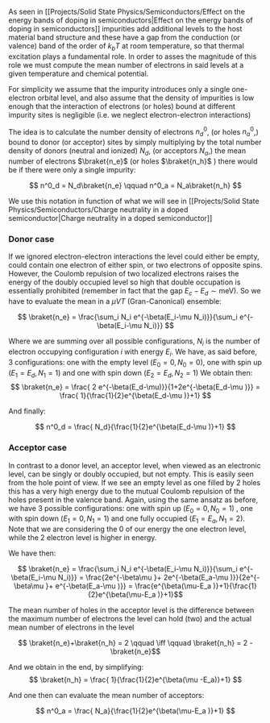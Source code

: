 As seen in [[Projects/Solid State Physics/Semiconductors/Effect on the energy bands of doping in semiconductors|Effect on the energy bands of doping in semiconductors]] impurities add additional levels to the host material band structure and these have a gap from the conduction (or valence) band of the order of $k_bT$ at room temperature, so that thermal excitation plays a fundamental role.
In order to asses the magnitude of this role we must compute the mean number of electrons in said levels at a given temperature and chemical potential.

For simplicity we assume that the impurity introduces only a single one-electron orbital level, and also assume that the density of impurities is low enough that the interaction of electrons (or holes) bound at different impurity sites is negligible (i.e. we neglect electron-electron interactions)

The idea is to calculate the number density of electrons $n^0_d$, (or holes $n^0_a$,) bound to donor (or acceptor) sites by simply multiplying by the total number density of donors (neutral and ionized) $N_d$, (or acceptors $N_a$,) the mean number of electrons $\braket{n_e}$ (or holes $\braket{n_h}$ ) there would be if there were only a single impurity:

$$ n^0_d = N_d\braket{n_e} \qquad n^0_a = N_a\braket{n_h}  $$

We use this notation in function of what we will see in [[Projects/Solid State Physics/Semiconductors/Charge neutrality in a doped semiconductor|Charge neutrality in a doped semiconductor]]
### Donor case 

If we ignored electron-electron interactions the level could either be empty, could contain one electron of either spin, or two electrons of opposite spins. 
However, the Coulomb repulsion of two localized electrons raises the energy of the doubly occupied level so high that double occupation is essentially prohibited (remember in fact that the gap $E_c-E_d \sim \text{meV}$).
So we have to evaluate the mean in a $\mu VT$ (Gran-Canonical) ensemble:

$$ \braket{n_e} = \frac{\sum_i N_i e^{-\beta(E_i-\mu N_i)}}{\sum_i e^{-\beta(E_i-\mu N_i)}} $$

Where we are summing over all possible configurations, $N_i$ is the number of electron occupying configuration $i$ with energy $E_i$.
We have, as said before, 3 configurations: one with the empty level ($E_0=0, N_0=0$), one with spin up ($E_1=E_d, N_1=1$) and one with spin down ($E_2=E_d, N_2=1$)
We obtain then:
$$ \braket{n_e} = \frac{ 2 e^{-\beta(E_d-\mu)}}{1+2e^{-\beta(E_d-\mu )}} = \frac{ 1}{\frac{1}{2}e^{\beta(E_d-\mu )}+1}  $$

And finally:

$$ n^0_d  = \frac{ N_d}{\frac{1}{2}e^{\beta(E_d-\mu )}+1}  $$

### Acceptor case

In contrast to a donor level, an acceptor level, when viewed as an electronic level, can be singly or doubly occupied, but not empty. This is easily seen from the hole point of view. If we see an empty level as one filled by 2 holes this has a very high energy due to the mutual Coulomb repulsion of the holes present in the valence band.
Again, using the same ansatz as before, we have 3 possible configurations: one with spin up ($E_0=0, N_0=1$) , one with spin down ($E_1=0, N_1=1$) and one fully occupied ($E_1=E_a, N_1=2$). 
Note that we are considering the 0 of our energy the one electron level, while the 2 electron level is higher in energy.

We have then:

$$ \braket{n_e} = \frac{\sum_i N_i e^{-\beta(E_i-\mu N_i)}}{\sum_i e^{-\beta(E_i-\mu N_i)}} = \frac{2e^{-\beta\mu }+ 2e^{-\beta(E_a-\mu )}}{2e^{-\beta\mu }+ e^{-\beta(E_a-\mu )}} = \frac{e^{\beta(\mu-E_a )}+1}{\frac{1}{2}e^{\beta(\mu-E_a )}+1}$$

The mean number of holes in the acceptor level is the difference between the maximum number of electrons the level can hold (two) and the actual mean number of electrons in the level

$$ \braket{n_e}+\braket{n_h} = 2 \qquad \iff \qquad \braket{n_h} = 2 -\braket{n_e}$$

And we obtain in the end, by simplifying:
$$ \braket{n_h}  = \frac{ 1}{\frac{1}{2}e^{\beta(\mu -E_a)}+1}  $$

And one then can evaluate the mean number of acceptors:

$$ n^0_a  = \frac{ N_a}{\frac{1}{2}e^{\beta(\mu-E_a )}+1}  $$

